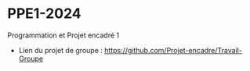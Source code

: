 # PPE1-2024
Programmation et Projet encadré 1

- Lien du projet de groupe : https://github.com/Projet-encadre/Travail-Groupe
